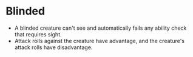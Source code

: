 # Blinded
-   A blinded creature can't see and automatically fails any ability check that requires sight.
-   Attack rolls against the creature have advantage, and the creature's attack rolls have disadvantage.
